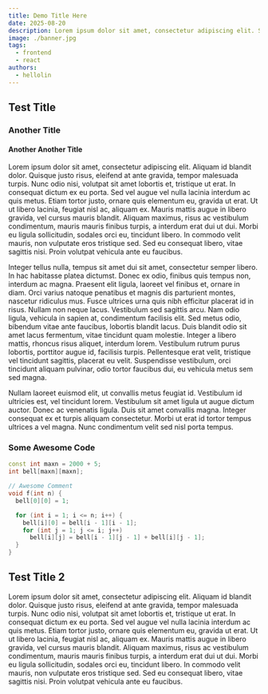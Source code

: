 ```yaml
---
title: Demo Title Here
date: 2025-08-20
description: Lorem ipsum dolor sit amet, consectetur adipiscing elit. Sed ornare, lectus vitae tristique ornare.
image: ./banner.jpg
tags:
  - frontend
  - react
authors:
  - hellolin
---
```


## Test Title

### Another Title

#### Another Another Title

Lorem ipsum dolor sit amet, consectetur adipiscing elit. Aliquam id blandit dolor. Quisque justo risus, eleifend at ante gravida, tempor malesuada turpis. Nunc odio nisi, volutpat sit amet lobortis et, tristique ut erat. In consequat dictum ex eu porta. Sed vel augue vel nulla lacinia interdum ac quis metus. Etiam tortor justo, ornare quis elementum eu, gravida ut erat. Ut ut libero lacinia, feugiat nisl ac, aliquam ex. Mauris mattis augue in libero gravida, vel cursus mauris blandit. Aliquam maximus, risus ac vestibulum condimentum, mauris mauris finibus turpis, a interdum erat dui ut dui. Morbi eu ligula sollicitudin, sodales orci eu, tincidunt libero. In commodo velit mauris, non vulputate eros tristique sed. Sed eu consequat libero, vitae sagittis nisi. Proin volutpat vehicula ante eu faucibus.

Integer tellus nulla, tempus sit amet dui sit amet, consectetur semper libero. In hac habitasse platea dictumst. Donec ex odio, finibus quis tempus non, interdum ac magna. Praesent elit ligula, laoreet vel finibus et, ornare in diam. Orci varius natoque penatibus et magnis dis parturient montes, nascetur ridiculus mus. Fusce ultrices urna quis nibh efficitur placerat id in risus. Nullam non neque lacus. Vestibulum sed sagittis arcu. Nam odio ligula, vehicula in sapien at, condimentum facilisis elit. Sed metus odio, bibendum vitae ante faucibus, lobortis blandit lacus. Duis blandit odio sit amet lacus fermentum, vitae tincidunt quam molestie. Integer a libero mattis, rhoncus risus aliquet, interdum lorem. Vestibulum rutrum purus lobortis, porttitor augue id, facilisis turpis. Pellentesque erat velit, tristique vel tincidunt sagittis, placerat eu velit. Suspendisse vestibulum, orci tincidunt aliquam pulvinar, odio tortor faucibus dui, eu vehicula metus sem sed magna.

Nullam laoreet euismod elit, ut convallis metus feugiat id. Vestibulum id ultricies est, vel tincidunt lorem. Vestibulum sit amet ligula ut augue dictum auctor. Donec ac venenatis ligula. Duis sit amet convallis magna. Integer consequat ex et turpis aliquam consectetur. Morbi ut erat id tortor tempus ultrices a vel magna. Nunc condimentum velit sed nisl porta tempus.

### Some Awesome Code

``` cpp title="bell.cpp" {"Core code":7-12} ins={1} "Awesome Comment"
const int maxn = 2000 + 5;
int bell[maxn][maxn];

// Awesome Comment
void f(int n) {
  bell[0][0] = 1;

  for (int i = 1; i <= n; i++) {
    bell[i][0] = bell[i - 1][i - 1];
    for (int j = 1; j <= i; j++)
      bell[i][j] = bell[i - 1][j - 1] + bell[i][j - 1];
  }
}
```

## Test Title 2

Lorem ipsum dolor sit amet, consectetur adipiscing elit. Aliquam id blandit dolor. Quisque justo risus, eleifend at ante gravida, tempor malesuada turpis. Nunc odio nisi, volutpat sit amet lobortis et, tristique ut erat. In consequat dictum ex eu porta. Sed vel augue vel nulla lacinia interdum ac quis metus. Etiam tortor justo, ornare quis elementum eu, gravida ut erat. Ut ut libero lacinia, feugiat nisl ac, aliquam ex. Mauris mattis augue in libero gravida, vel cursus mauris blandit. Aliquam maximus, risus ac vestibulum condimentum, mauris mauris finibus turpis, a interdum erat dui ut dui. Morbi eu ligula sollicitudin, sodales orci eu, tincidunt libero. In commodo velit mauris, non vulputate eros tristique sed. Sed eu consequat libero, vitae sagittis nisi. Proin volutpat vehicula ante eu faucibus.